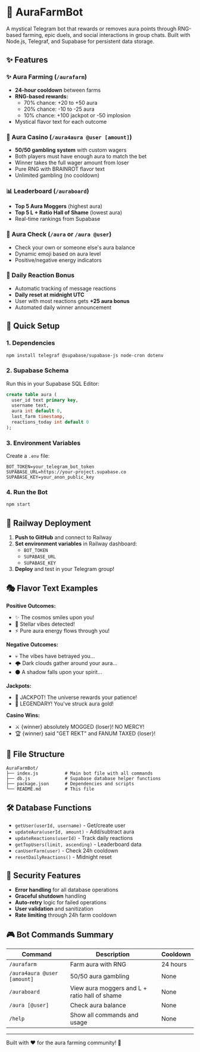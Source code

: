 # 🌟 AuraFarmBot

A mystical Telegram bot that rewards or removes aura points through RNG-based farming, epic duels, and social interactions in group chats. Built with Node.js, Telegraf, and Supabase for persistent data storage.

## ✨ Features

### ✨ Aura Farming (`/aurafarm`)
- **24-hour cooldown** between farms
- **RNG-based rewards:**
  - 70% chance: +20 to +50 aura
  - 20% chance: -10 to -25 aura  
  - 10% chance: +100 jackpot or -50 implosion
- Mystical flavor text for each outcome

### 🎰 Aura Casino (`/aura4aura @user [amount]`)
- **50/50 gambling system** with custom wagers
- Both players must have enough aura to match the bet
- Winner takes the full wager amount from loser
- Pure RNG with BRAINROT flavor text
- Unlimited gambling (no cooldown)

### 📊 Leaderboard (`/auraboard`)
- **Top 5 Aura Moggers** (highest aura)
- **Top 5 L + Ratio Hall of Shame** (lowest aura)
- Real-time rankings from Supabase

### 💫 Aura Check (`/aura` or `/aura @user`)
- Check your own or someone else's aura balance
- Dynamic emoji based on aura level
- Positive/negative energy indicators

### 🎉 Daily Reaction Bonus
- Automatic tracking of message reactions
- **Daily reset at midnight UTC**
- User with most reactions gets **+25 aura bonus**
- Automated daily winner announcement

## 🚀 Quick Setup

### 1. Dependencies
```bash
npm install telegraf @supabase/supabase-js node-cron dotenv
```

### 2. Supabase Schema
Run this in your Supabase SQL Editor:
```sql
create table aura (
  user_id text primary key,
  username text,
  aura int default 0,
  last_farm timestamp,
  reactions_today int default 0
);
```

### 3. Environment Variables
Create a `.env` file:
```env
BOT_TOKEN=your_telegram_bot_token
SUPABASE_URL=https://your-project.supabase.co
SUPABASE_KEY=your_anon_public_key
```

### 4. Run the Bot
```bash
npm start
```

## 🔧 Railway Deployment

1. **Push to GitHub** and connect to Railway
2. **Set environment variables** in Railway dashboard:
   - `BOT_TOKEN`
   - `SUPABASE_URL` 
   - `SUPABASE_KEY`
3. **Deploy** and test in your Telegram group!

## 🎭 Flavor Text Examples

**Positive Outcomes:**
- ✨ The cosmos smiles upon you!
- 🌟 Stellar vibes detected!
- ⚡ Pure aura energy flows through you!

**Negative Outcomes:**
- 💀 The vibes have betrayed you...
- 🌩️ Dark clouds gather around your aura...
- ⚫ A shadow falls upon your spirit...

**Jackpots:**
- 🎰 JACKPOT! The universe rewards your patience!
- 💎 LEGENDARY! You've struck aura gold!

**Casino Wins:**
- ⚔️ {winner} absolutely MOGGED {loser}! NO MERCY!
- 🏆 {winner} said "GET REKT" and FANUM TAXED {loser}!

## 📁 File Structure

```
AuraFarmBot/
├── index.js          # Main bot file with all commands
├── db.js             # Supabase database helper functions
├── package.json      # Dependencies and scripts
└── README.md         # This file
```

## 🛠️ Database Functions

- `getUser(userId, username)` - Get/create user
- `updateAura(userId, amount)` - Add/subtract aura  
- `updateReactions(userId)` - Track daily reactions
- `getTopUsers(limit, ascending)` - Leaderboard data
- `canUserFarm(user)` - Check 24h cooldown
- `resetDailyReactions()` - Midnight reset

## 🔐 Security Features

- **Error handling** for all database operations
- **Graceful shutdown** handling
- **Auto-retry** logic for failed operations
- **User validation** and sanitization
- **Rate limiting** through 24h farm cooldown

## 🎮 Bot Commands Summary

| Command | Description | Cooldown |
|---------|-------------|----------|
| `/aurafarm` | Farm aura with RNG | 24 hours |
| `/aura4aura @user [amount]` | 50/50 aura gambling | None |
| `/auraboard` | View aura moggers and L + ratio hall of shame | None |
| `/aura [@user]` | Check aura balance | None |
| `/help` | Show all commands and usage | None |

---

Built with ❤️ for the aura farming community! 🌟